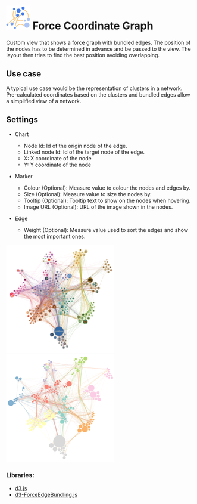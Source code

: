 # ![](icon.svg) Force Coordinate Graph

Custom view that shows a force graph with bundled edges. The position of the nodes has to be determined in advance and be passed to the view. The layout then tries to find the best position avoiding overlapping.

## Use case

A typical use case would be the representation of clusters in a network. Pre-calculated coordinates based on the clusters and bundled edges allow a simplified view of a network.

## Settings

 - Chart
    - Node Id: Id of the origin node of the edge.
    - Linked node Id: Id of the target node of the edge.
    - X: X coordinate of the node
    - Y: Y coordinate of the node

 - Marker
    - Colour (Optional): Measure value to colour the nodes and edges by.
    - Size (Optional): Measure value to size the nodes by.
    - Tooltip (Optional): Tooltip text to show on the nodes when hovering.
    - Image URL (Optional): URL of the image shown in the nodes.
    
 - Edge
    - Weight (Optional): Measure value used to sort the edges and show the most important ones.

![screenshot](thumbnail.png)
![screenshot](thumbnail2.png)

### Libraries:
 - [d3.js](https://d3js.org/)
 - [d3-ForceEdgeBundling.js](https://github.com/upphiminn/d3.ForceBundle)